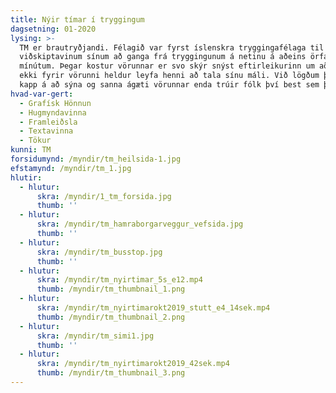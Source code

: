 ```yaml
---
title: Nýir tímar í tryggingum
dagsetning: 01-2020
lysing: >-
  TM er brautryðjandi. Félagið var fyrst íslenskra tryggingafélaga til að bjóða
  viðskiptavinum sínum að ganga frá tryggingunum á netinu á aðeins örfáum
  mínútum. Þegar kostur vörunnar er svo skýr snýst eftirleikurinn um að flækjast
  ekki fyrir vörunni heldur leyfa henni að tala sínu máli. Við lögðum því allt
  kapp á að sýna og sanna ágæti vörunnar enda trúir fólk því best sem það sér.
hvad-var-gert:
  - Grafísk Hönnun
  - Hugmyndavinna
  - Framleiðsla
  - Textavinna
  - Tökur
kunni: TM
forsidumynd: /myndir/tm_heilsida-1.jpg
efstamynd: /myndir/tm_1.jpg
hlutir:
  - hlutur:
      skra: /myndir/1_tm_forsida.jpg
      thumb: ''
  - hlutur:
      skra: /myndir/tm_hamraborgarveggur_vefsida.jpg
      thumb: ''
  - hlutur:
      skra: /myndir/tm_busstop.jpg
      thumb: ''
  - hlutur:
      skra: /myndir/tm_nyirtimar_5s_e12.mp4
      thumb: /myndir/tm_thumbnail_1.png
  - hlutur:
      skra: /myndir/tm_nyirtimarokt2019_stutt_e4_14sek.mp4
      thumb: /myndir/tm_thumbnail_2.png
  - hlutur:
      skra: /myndir/tm_simi1.jpg
      thumb: ''
  - hlutur:
      skra: /myndir/tm_nyirtimarokt2019_42sek.mp4
      thumb: /myndir/tm_thumbnail_3.png
---
```


